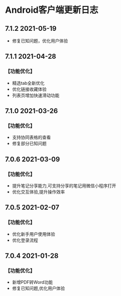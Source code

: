 # Android客户端更新日志

## 7.1.2  2021-05-19

* 修复已知问题，优化用户体验

## 7.1.1  2021-04-28

### 【功能优化】 

* 精选tab全新优化 
* 优化链接收藏体验 
* 列表页增加快速滑动功能

## 7.1.0  2021-03-26

### 【功能优化】

* 支持协同表格的查看 
* 修复部分已知问题

## 7.0.6  2021-03-09

### 【功能优化】 

* 提升笔记分享能力,可支持分享的笔记用微信小程序打开 
* 优化交互体验,提升操作效率

## 7.0.5  2021-02-07

### 【功能优化】

* 优化新手用户使用体验 
* 优化登录流程

## 7.0.4  2021-01-28

### 【功能优化】

* 新增PDF转Word功能 
* 修复已知问题,优化用户体验


